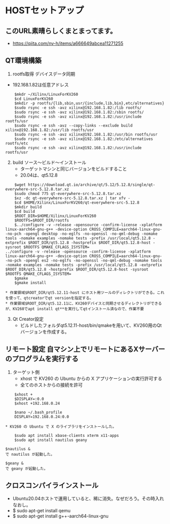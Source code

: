 # HOSTセットアップ

## このURL素晴らしくまとまってます。
* https://qiita.com/nv-h/items/a666649abcea11271255


## QT環境構築
1. rootfs取得 デバイスデータ同期 
* 192.168.1.82は任意アドレス
```
    $mkdr ~/Xilinx/LinuxForKV260
    $cd LinuxForKV260
    $mkdir -p rootfs/{lib,sbin,usr/{include,lib,bin},etc/alternatives}            
    $sudo rsync -e ssh -avz xilinx@192.168.1.82:/lib rootfs/
    $sudo rsync -e ssh -avz xilinx@192.168.1.82:/sbin rootfs/
    $sudo rsync -e ssh -avz xilinx@192.168.1.82:/usr/include rootfs/usr
    $sudo rsync -e ssh -avz --copy-links --exclude build xilinx@192.168.1.82:/usr/lib rootfs/usr
    $sudo rsync -e ssh -avz xilinx@192.168.1.82:/usr/bin rootfs/usr
    $sudo rsync -e ssh -avz xilinx@192.168.1.82:/etc/alternatives rootfs/etc       
    $sudo rsync -e ssh -avz xilinx@192.168.1.82:/usr/include rootfs/usr
```

2. build ソース〜ビルド〜インストール
    * ターゲットマシンと同じバージョンをビルドすること
    * 20.04は、qt5.12.8
```
    $wget https://download.qt.io/archive/qt/5.12/5.12.8/single/qt-everywhere-src-5.12.8.tar.xz
    $sudo chmod 775 qt-everywhere-src-5.12.8.tar.xz
    $xz -dc qt-everywhere-src-5.12.8.tar.xz | tar xfv -
    $cd $HOME/Xilinx/LinuxForKV260/qt-everywhere-src-5.12.8
    $mkdir build
    $cd build
    $ROOT_DIR=$HOME/Xilinx/LinuxForKV260
    $ROOTFS=$ROOT_DIR/rootfs
    $../configure -v -release -opensource -confirm-license -xplatform linux-aarch64-gnu-g++ -device-option CROSS_COMPILE=aarch64-linux-gnu- -no-pch -opengl desktop -no-eglfs -no-openssl -no-qml-debug -nomake tools -nomake examples -nomake tests -prefix /usr/local/qt5.12.8 -extprefix $ROOT_DIR/qt5.12.8 -hostprefix $ROOT_DIR/qt5.12.8-host -sysroot $ROOTFS QMAKE_CFLAGS_ISYSTEM=
../configure -v -release -opensource -confirm-license -xplatform linux-aarch64-gnu-g++ -device-option CROSS_COMPILE=aarch64-linux-gnu- -no-pch -opengl es2 -no-eglfs -no-openssl -no-qml-debug -nomake tools -nomake examples -nomake tests -prefix /usr/local/qt5.12.8 -extprefix $ROOT_DIR/qt5.12.8 -hostprefix $ROOT_DIR/qt5.12.8-host -sysroot $ROOTFS QMAKE_CFLAGS_ISYSTEM=
    $gmake
    $gmake install
```
    
    * 作業領域$ROOT_DIR/qt5.12.11-host にホスト用ツールのディレクトリができる。これを使って、qtcreatorでqt versionを指定する。
    * 作業領域$ROOT_DIR/qt5.12.11に、KV260デバイスと同期させるディレクトリができるが、KV260でapt install qt**を実行してqtインストール済なので、作業不要

3. Qt Creator設定
    * ビルドしたフォルダqt5.12.11-host/bin/qmakeを用いて、KV260用のQtバージョンを作成する。
        
## リモート設定 自マシン上でリモートにあるXサーバーのプログラムを実行する
1. ターゲット側 
    * xhost で KV260 の Ubuntu からの X アプリケーションの実行許可する
    * 全てのホストからの接続を許可
```    
    $xhost +	
    $DISPLAY=:0.0       
    $xhost +192.168.0.24
    
    $nano ~/.bash_profile
    DISPLAY=192.168.0.24:0.0
```
    * KV260 の Ubuntu で X のライブラリをインストールした。
```    
    $sudo apt install xbase-clients xterm x11-apps
    $sudo apt install nautilus geany
```       
    $nautilus &
    で nautilus が起動した。　      

    $geany &
    で geany が起動した。
    
       
    
## クロスコンパイラインストール
* Ubuntu20.04ホストで運用していると、稀に消失。なぜだろう。その時入れなおし。
* $ sudo apt-get install qemu
* $ sudo apt-get install g++-aarch64-linux-gnu
    
